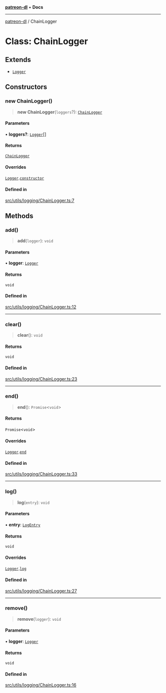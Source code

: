 [**patreon-dl**](../README.md) • **Docs**

***

[patreon-dl](../README.md) / ChainLogger

# Class: ChainLogger

## Extends

- [`Logger`](Logger.md)

## Constructors

### new ChainLogger()

> **new ChainLogger**(`loggers`?): [`ChainLogger`](ChainLogger.md)

#### Parameters

• **loggers?**: [`Logger`](Logger.md)[]

#### Returns

[`ChainLogger`](ChainLogger.md)

#### Overrides

[`Logger`](Logger.md).[`constructor`](Logger.md#constructors)

#### Defined in

[src/utils/logging/ChainLogger.ts:7](https://github.com/patrickkfkan/patreon-dl/blob/794996b6269a4df0afea77da4d86f16365f2adf5/src/utils/logging/ChainLogger.ts#L7)

## Methods

### add()

> **add**(`logger`): `void`

#### Parameters

• **logger**: [`Logger`](Logger.md)

#### Returns

`void`

#### Defined in

[src/utils/logging/ChainLogger.ts:12](https://github.com/patrickkfkan/patreon-dl/blob/794996b6269a4df0afea77da4d86f16365f2adf5/src/utils/logging/ChainLogger.ts#L12)

***

### clear()

> **clear**(): `void`

#### Returns

`void`

#### Defined in

[src/utils/logging/ChainLogger.ts:23](https://github.com/patrickkfkan/patreon-dl/blob/794996b6269a4df0afea77da4d86f16365f2adf5/src/utils/logging/ChainLogger.ts#L23)

***

### end()

> **end**(): `Promise`\<`void`\>

#### Returns

`Promise`\<`void`\>

#### Overrides

[`Logger`](Logger.md).[`end`](Logger.md#end)

#### Defined in

[src/utils/logging/ChainLogger.ts:33](https://github.com/patrickkfkan/patreon-dl/blob/794996b6269a4df0afea77da4d86f16365f2adf5/src/utils/logging/ChainLogger.ts#L33)

***

### log()

> **log**(`entry`): `void`

#### Parameters

• **entry**: [`LogEntry`](../interfaces/LogEntry.md)

#### Returns

`void`

#### Overrides

[`Logger`](Logger.md).[`log`](Logger.md#log)

#### Defined in

[src/utils/logging/ChainLogger.ts:27](https://github.com/patrickkfkan/patreon-dl/blob/794996b6269a4df0afea77da4d86f16365f2adf5/src/utils/logging/ChainLogger.ts#L27)

***

### remove()

> **remove**(`logger`): `void`

#### Parameters

• **logger**: [`Logger`](Logger.md)

#### Returns

`void`

#### Defined in

[src/utils/logging/ChainLogger.ts:16](https://github.com/patrickkfkan/patreon-dl/blob/794996b6269a4df0afea77da4d86f16365f2adf5/src/utils/logging/ChainLogger.ts#L16)
